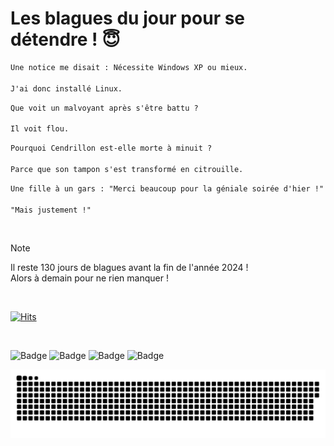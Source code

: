 
<h1>Les blagues du jour pour se détendre ! 😇</h1>

```diff
Une notice me disait : Nécessite Windows XP ou mieux.

J'ai donc installé Linux.
```

```diff
Que voit un malvoyant après s'être battu ?

Il voit flou.
```

```diff
Pourquoi Cendrillon est-elle morte à minuit ?

Parce que son tampon s'est transformé en citrouille.
```

```diff
Une fille à un gars : "Merci beaucoup pour la géniale soirée d'hier !" "Mais... on n'était pas ensemble, hier soir !"

"Mais justement !"
```

<br/>

> [!NOTE]
> Il reste 130 jours de blagues avant la fin de l'année 2024 ! <br/>
> Alors à demain pour ne rien manquer !

<br/>


[![Hits](https://hits.seeyoufarm.com/api/count/incr/badge.svg?url=https%3A%2F%2Fgithub.com%2FClems02%2Fhit-counter&count_bg=%23003E80&title_bg=%235C9FE1&icon=powershell.svg&icon_color=%23FFFFFF&title=Visite&edge_flat=false)](https://hits.seeyoufarm.com)


<br/>


![Badge](https://img.shields.io/badge/Last%20updated%20on-white?style=for-the-badge&logo=clockify)   ![Badge](https://img.shields.io/badge/24/08-white?style=for-the-badge) ![Badge](https://img.shields.io/badge/at-white?style=for-the-badge) ![Badge](https://img.shields.io/badge/02:47-white?style=for-the-badge)


<p align="center">
 <img width="1000" src="assets/github-snake.svg" alt="snake"/>
</p>

